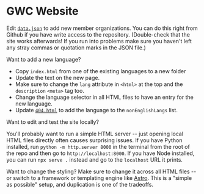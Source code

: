 # GWC Website

Edit [`data.json`](./data.json) to add new member organizations. You can do this right from Github if you have write access to the repository. (Double-check that the site works afterwards! If you run into problems make sure you haven't left any stray commas or quotation marks in the JSON file.)

Want to add a new language?

- Copy `index.html` from one of the existing languages to a new folder
- Update the text on the new page.
- Make sure to change the `lang` attribute in `<html>` at the top and the `description` `<meta>` tag too.
- Change the language selector in all HTML files to have an entry for the new language.
- Update [`404.html`](./404.html) to add the language to the `nonEnglishLangs` list.

Want to edit and test the site locally?

You'll probably want to run a simple HTML server -- just opening local HTML files directly often causes surprising issues. If you have Python installed, run `python -m http.server 8000` in the terminal from the root of the repo and then go to `http://localhost:8000`. If you have Node installed, you can run `npx serve .` instead and go to the `localhost` URL it prints.

Want to change the styling? Make sure to change it across all HTML files -- or switch to a framework or templating engine like [Astro](https://astro.build/). This is a "simple as possible" setup, and duplication is one of the tradeoffs.
